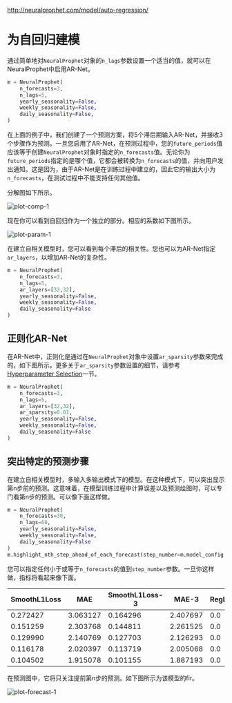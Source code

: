 http://neuralprophet.com/model/auto-regression/

# 为自回归建模

通过简单地对`NeuralProphet`对象的`n_lags`参数设置一个适当的值，就可以在NeuralProphet中启用AR-Net。

```python
m = NeuralProphet(
    n_forecasts=3,
    n_lags=5,
    yearly_seasonality=False,
    weekly_seasonality=False,
    daily_seasonality=False,
)
```

在上面的例子中，我们创建了一个预测方案，将5个滞后期输入AR-Net，并接收3个步骤作为预测。一旦您启用了AR-Net，在预测过程中，您的`future_periods`值应该等于创建`NeuralProphet`对象时指定的`n_forecasts`值。无论你为`future_periods`指定的是哪个值，它都会被转换为`n_forecasts`的值，并向用户发出通知。这是因为，由于AR-Net是在训练过程中建立的，因此它的输出大小为`n_forecasts`，在测试过程中不能支持任何其他值。

分解图如下所示。

![plot-comp-1](http://neuralprophet.com/images/plot_comp_ar_1.png)

现在你可以看到自回归作为一个独立的部分。相应的系数如下图所示。

![plot-param-1](http://neuralprophet.com/images/plot_param_ar_1.png)

在建立自相关模型时，您可以看到每个滞后的相关性。您也可以为AR-Net指定`ar_layers`，以增加AR-Net的复杂性。

```python
m = NeuralProphet(
    n_forecasts=3,
    n_lags=5,
    ar_layers=[32,32],
    yearly_seasonality=False,
    weekly_seasonality=False,
    daily_seasonality=False
)
```

## 正则化AR-Net

在AR-Net中，正则化是通过在`NeuralProphet`对象中设置`ar_sparsity`参数来完成的，如下图所示。更多关于`ar_sparsity`参数设置的细节，请参考[Hyperparameter Selection](http://neuralprophet.com/hyperparameter-selection/#regularization-related-parameters)一节。

```python
m = NeuralProphet(
    n_forecasts=3,
    n_lags=5,
    ar_layers=[32,32],
    ar_sparsity=0.01,
    yearly_seasonality=False,
    weekly_seasonality=False,
    daily_seasonality=False
)
```

## 突出特定的预测步骤

在建立自相关模型时，多输入多输出模式下的模型。在这种模式下，可以突出显示第n步前的预测。这意味着，在模型训练过程中计算误差以及预测绘图时，可以专门看第n步的预测。可以像下面这样做。

```python
m = NeuralProphet(
    n_forecasts=30,
    n_lags=60,
    yearly_seasonality=False,
    weekly_seasonality=False,
    daily_seasonality=False
)
m.highlight_nth_step_ahead_of_each_forecast(step_number=m.model_config.n_forecasts)
```

您可以指定任何小于或等于`n_forecasts`的值到`step_number`参数。一旦你这样做，指标将看起来像下面。

| SmoothL1Loss | MAE      | SmoothL1Loss-3 | MAE-3    | RegLoss |
| ------------ | -------- | -------------- | -------- | ------- |
| 0.272427     | 3.063127 | 0.164296       | 2.407697 | 0.0     |
| 0.151259     | 2.303768 | 0.144811       | 2.261525 | 0.0     |
| 0.129990     | 2.140769 | 0.127703       | 2.126293 | 0.0     |
| 0.116178     | 2.020397 | 0.113719       | 2.005068 | 0.0     |
| 0.104502     | 1.915078 | 0.101155       | 1.887193 | 0.0     |



在预测图中，它将只关注提前第n步的预测。如下图所示为该模型的fir。

![plot-forecast-1](http://neuralprophet.com/images/plot_forecast_ar_1.png)